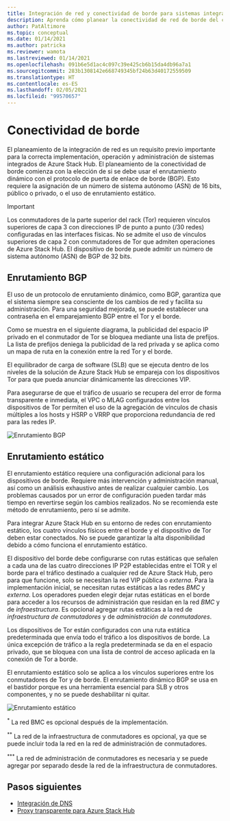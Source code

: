 ```yaml
---
title: Integración de red y conectividad de borde para sistemas integrados de Azure Stack Hub
description: Aprenda cómo planear la conectividad de red de borde del centro de datos en los sistemas integrados de Azure Stack Hub.
author: PatAltimore
ms.topic: conceptual
ms.date: 01/14/2021
ms.author: patricka
ms.reviewer: wamota
ms.lastreviewed: 01/14/2021
ms.openlocfilehash: 091b6e5d1ac4c097c39e425cb6b15da4db96a7a1
ms.sourcegitcommit: 283b1308142e668749345bf24b63d40172559509
ms.translationtype: HT
ms.contentlocale: es-ES
ms.lasthandoff: 02/05/2021
ms.locfileid: "99570657"
---
```

# <a name="border-connectivity"></a>Conectividad de borde 
El planeamiento de la integración de red es un requisito previo importante para la correcta implementación, operación y administración de sistemas integrados de Azure Stack Hub. El planeamiento de la conectividad de borde comienza con la elección de si se debe usar el enrutamiento dinámico con el protocolo de puerta de enlace de borde (BGP). Esto requiere la asignación de un número de sistema autónomo (ASN) de 16 bits, público o privado, o el uso de enrutamiento estático.

> [!IMPORTANT]
> Los conmutadores de la parte superior del rack (Tor) requieren vínculos superiores de capa 3 con direcciones IP de punto a punto (/30 redes) configuradas en las interfaces físicas. No se admite el uso de vínculos superiores de capa 2 con conmutadores de Tor que admiten operaciones de Azure Stack Hub. El dispositivo de borde puede admitir un número de sistema autónomo (ASN) de BGP de 32 bits.

## <a name="bgp-routing"></a>Enrutamiento BGP
El uso de un protocolo de enrutamiento dinámico, como BGP, garantiza que el sistema siempre sea consciente de los cambios de red y facilita su administración. Para una seguridad mejorada, se puede establecer una contraseña en el emparejamiento BGP entre el Tor y el borde.

Como se muestra en el siguiente diagrama, la publicidad del espacio IP privado en el conmutador de Tor se bloquea mediante una lista de prefijos. La lista de prefijos deniega la publicidad de la red privada y se aplica como un mapa de ruta en la conexión entre la red Tor y el borde.

El equilibrador de carga de software (SLB) que se ejecuta dentro de los niveles de la solución de Azure Stack Hub se empareja con los dispositivos Tor para que pueda anunciar dinámicamente las direcciones VIP.

Para asegurarse de que el tráfico de usuario se recupera del error de forma transparente e inmediata, el VPC o MLAG configurados entre los dispositivos de Tor permiten el uso de la agregación de vínculos de chasis múltiples a los hosts y HSRP o VRRP que proporciona redundancia de red para las redes IP.

![Enrutamiento BGP](media/azure-stack-border-connectivity/bgp-routing.svg)

## <a name="static-routing"></a>Enrutamiento estático
El enrutamiento estático requiere una configuración adicional para los dispositivos de borde. Requiere más intervención y administración manual, así como un análisis exhaustivo antes de realizar cualquier cambio. Los problemas causados por un error de configuración pueden tardar más tiempo en revertirse según los cambios realizados. No se recomienda este método de enrutamiento, pero sí se admite.

Para integrar Azure Stack Hub en su entorno de redes con enrutamiento estático, los cuatro vínculos físicos entre el borde y el dispositivo de Tor deben estar conectados. No se puede garantizar la alta disponibilidad debido a cómo funciona el enrutamiento estático.

El dispositivo del borde debe configurarse con rutas estáticas que señalen a cada una de las cuatro direcciones IP P2P establecidas entre el TOR y el borde para el tráfico destinado a cualquier red de Azure Stack Hub, pero para que funcione, solo se necesitan la red VIP pública o *externa*. Para la implementación inicial, se necesitan rutas estáticas a las redes *BMC* y *externa*. Los operadores pueden elegir dejar rutas estáticas en el borde para acceder a los recursos de administración que residan en la red *BMC* y de *infraestructura*. Es opcional agregar rutas estáticas a la red de *infraestructura de conmutadores* y de *administración de conmutadores*.

Los dispositivos de Tor están configurados con una ruta estática predeterminada que envía todo el tráfico a los dispositivos de borde. La única excepción de tráfico a la regla predeterminada se da en el espacio privado, que se bloquea con una lista de control de acceso aplicada en la conexión de Tor a borde.

El enrutamiento estático solo se aplica a los vínculos superiores entre los conmutadores de Tor y de borde. El enrutamiento dinámico BGP se usa en el bastidor porque es una herramienta esencial para SLB y otros componentes, y no se puede deshabilitar ni quitar.

![Enrutamiento estático](media/azure-stack-border-connectivity/static-routing.svg)

<sup>\*</sup> La red BMC es opcional después de la implementación.

<sup>\*\*</sup> La red de la infraestructura de conmutadores es opcional, ya que se puede incluir toda la red en la red de administración de conmutadores.

<sup>\*\*\*</sup> La red de administración de conmutadores es necesaria y se puede agregar por separado desde la red de la infraestructura de conmutadores.

## <a name="next-steps"></a>Pasos siguientes

- [Integración de DNS](azure-stack-integrate-dns.md)
- [Proxy transparente para Azure Stack Hub](azure-stack-transparent-proxy.md)
